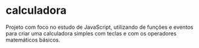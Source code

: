 # calculadora
Projeto com foco no estudo de JavaScript, utilizando de funções e eventos para criar uma calculadora simples com teclas e com os operadores matemáticos básicos.
